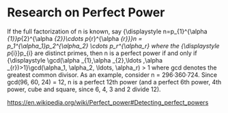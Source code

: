 # Research on Perfect Power

If the full factorization of n is known, say {\displaystyle n=p_{1}^{\alpha _{1}}p_{2}^{\alpha _{2}}\cdots p_{r}^{\alpha _{r}}}n = p_1^{\alpha_1}p_2^{\alpha_2} \cdots p_r^{\alpha_r} where the {\displaystyle p_{i}}p_{i} are distinct primes, then n is a perfect power if and only if {\displaystyle \gcd(\alpha _{1},\alpha _{2},\ldots ,\alpha _{r})>1}\gcd(\alpha_1, \alpha_2, \ldots, \alpha_r) > 1 where gcd denotes the greatest common divisor. As an example, consider n = 296·360·724. Since gcd(96, 60, 24) = 12, n is a perfect 12th power (and a perfect 6th power, 4th power, cube and square, since 6, 4, 3 and 2 divide 12).

https://en.wikipedia.org/wiki/Perfect_power#Detecting_perfect_powers
